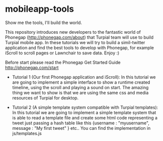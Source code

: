mobileapp-tools
===============

Show me the tools, I&#39;ll build the world.

This repository introduces new developers to the fantastic world of Phonegap (http://phonegap.com/about) that Turpial team will use to build Turpial mobile app. In these tutorials we will try to build a simil-twitter application and find the best tools to develop with Phonegap, for example iScroll to scroll pages or Lawnchair to save data. Enjoy :)

Before start please read the Phonegap Get Started Guide http://phonegap.com/start

- Tutorial 1 (Our first Phonegap application and iScroll):
In this tutorial we are going to implement a simple interface to show a runtime created timeline, using the scroll and playing a sound on start. The amazing thing we want to show is that we are using the same css and media resources of Turpial for desktop.

- Tutorial 2 (A simple template system compatible with Turpial templates):
In this tutorial we are going to implement a simple template system that is able to read a template file and create some html code representing a tweet just passing a hash table like this {username : "myusername", message : "My first tweet" } etc.. You can find the implementation in js/templates.js
